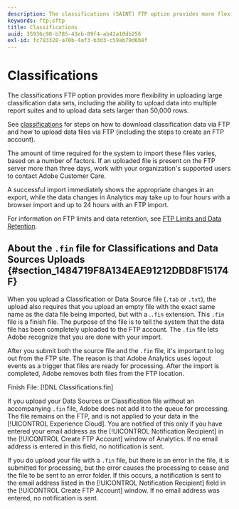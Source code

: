```yaml
---
description: The classifications (SAINT) FTP option provides more flexibility in uploading large classification data sets, including the ability to upload data into multiple report suites and to upload data sets larger than 50,000 rows.
keywords: ftp;sftp
title: Classifications
uuid: 35936c98-b785-43eb-89f4-ab42a10db256
exl-id: fc783328-a70b-4af3-b3d3-c59ab79d6b8f
---
```

# Classifications

The classifications FTP option provides more flexibility in uploading large classification data sets, including the ability to upload data into multiple report suites and to upload data sets larger than 50,000 rows.

See [classifications](https://docs.adobe.com/content/help/en/analytics/components/classifications/classifications-importer/c-working-with-saint.html) for steps on how to download classification data via FTP and how to upload data files via FTP (including the steps to create an FTP account).

The amount of time required for the system to import these files varies, based on a number of factors. If an uploaded file is present on the FTP server more than three days, work with your organization's supported users to contact Adobe Customer Care. 

A successful import immediately shows the appropriate changes in an export, while the data changes in Analytics may take up to four hours with a browser import and up to 24 hours with an FTP import.

For information on FTP limits and data retention, see [FTP Limits and Data Retention](/help/export/ftp-and-sftp/ftp-limits.md).

## About the `.fin` file for Classifications and Data Sources Uploads {#section_1484719F8A134EAE91212DBD8F15174F}

When you upload a Classification or Data Source file (`.tab` or `.txt`), the upload also requires that you upload an empty file with the exact same name as the data file being imported, but with a .`.fin` extension. This `.fin` file is a finish file. The purpose of the file is to tell the system that the data file has been completely uploaded to the FTP account. The `.fin` file lets Adobe recognize that you are done with your import.
 
After you submit both the source file and the `.fin` file,  it's important to log out from the FTP site. The reason is that Adobe Analytics uses logout events as a trigger that files are ready for processing. After the import is completed, Adobe removes both files from the FTP location.

Finish File: [!DNL Classifications.fin]

If you upload your Data Sources or Classification file without an accompanying `.fin` file, Adobe does not add it to the queue for processing. The file remains on the FTP, and is not applied to your data in the [!UICONTROL Experience Cloud]. You are notified of this only if you have entered your email address as the [!UICONTROL Notification Recipient] in the [!UICONTROL Create FTP Account] window of Analytics. If no email address is entered in this field, no notification is sent.

If you do upload your file with a `.fin` file, but there is an error in the file, it is submitted for processing, but the error causes the processing to cease and the file to be sent to an error folder. If this occurs, a notification is sent to the email address listed in the [!UICONTROL Notification Recipient] field in the [!UICONTROL Create FTP Account] window. If no email address was entered, no notification is sent.

